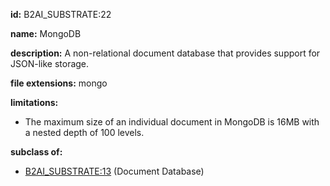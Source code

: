 **id:** B2AI_SUBSTRATE:22

**name:** MongoDB

**description:** A non-relational document database that provides support for JSON-like storage.

**file extensions:** mongo

**limitations:**

- The maximum size of an individual document in MongoDB is 16MB with a nested depth of 100 levels.

**subclass of:**

- [B2AI_SUBSTRATE:13](../substrates/document-database.markdown) (Document Database)
